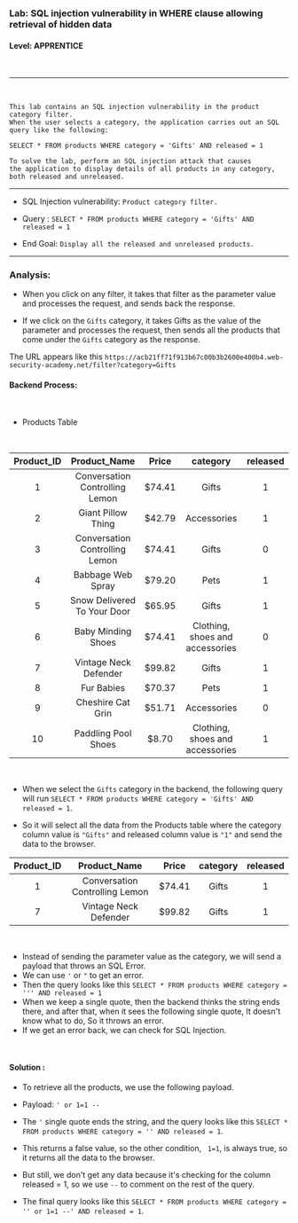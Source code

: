 ### Lab: SQL injection vulnerability in WHERE clause allowing retrieval of hidden data
#### Level: APPRENTICE
<br>

----

<br>

 ```
This lab contains an SQL injection vulnerability in the product category filter. 
When the user selects a category, the application carries out an SQL query like the following:

SELECT * FROM products WHERE category = 'Gifts' AND released = 1

To solve the lab, perform an SQL injection attack that causes 
the application to display details of all products in any category, both released and unreleased.
```

----



* SQL Injection vulnerability: `Product category filter.`

* Query : `SELECT * FROM products WHERE category = 'Gifts' AND released = 1`

* End Goal: `Display all the released and unreleased products.`


----

### Analysis:

* When you click on any filter, it takes that filter as the parameter value and processes the request, and sends back the response.

* If we click on the `Gifts` category, it takes Gifts as the value of the parameter and processes the request, then sends all the products that come under the `Gifts` category as the response.

The URL appears like this 
`https://acb21ff71f913b67c00b3b2600e400b4.web-security-academy.net/filter?category=Gifts`

#### Backend Process: 

</br>

* Products Table
</br>


 Product_ID |                    Product_Name                    | Price | category | released |
| :--: | :----------------------------------------: | :-------: |:-------: |:-------: |
|  1   | Conversation Controlling Lemon |   $74.41    | Gifts | 1 |
|  2   | Giant Pillow Thing |   $42.79    |Accessories | 1 |
|  3   | Conversation Controlling Lemon |   $74.41    | Gifts | 0 |
|  4   | Babbage Web Spray |   $79.20    | Pets | 1 |
|  5   | Snow Delivered To Your Door |   $65.95   | Gifts | 1 |
|  6   | Baby Minding Shoes |   $74.41    | Clothing, shoes and accessories | 0 |
|  7   | Vintage Neck Defender |   $99.82    | Gifts | 1 |
|  8   | Fur Babies |   $70.37   | Pets | 1 |
|  9   | Cheshire Cat Grin |   $51.71    |Accessories | 0 |
|  10   | Paddling Pool Shoes |   $8.70    | Clothing, shoes and accessories | 1 |

</br>

* When we select the `Gifts` category in the backend, the following query will run `SELECT * FROM products WHERE category = 'Gifts' AND released = 1`.

* So it will select all the data from the Products table where the category column value is `"Gifts"` and released column value is `"1"` and send the data to the browser.

 Product_ID |                    Product_Name                    | Price | category | released |
| :--: | :----------------------------------------: | :-------: |:-------: |:-------: |
|  1   | Conversation Controlling Lemon |   $74.41    | Gifts | 1 |
|  7   | Vintage Neck Defender |   $99.82    | Gifts | 1 |


</br>

* Instead of sending the parameter value as the category, we will send a payload that throws an SQL Error.
* We can use `'` or `"` to get an error.
* Then the query looks like this `SELECT * FROM products WHERE category = ''' AND released = 1`
* When we keep a single quote, then the backend thinks the string ends there, and after that, when it sees the following single quote, It doesn't know what to do, So it throws an error.
* If we get an error back, we can check for SQL Injection.

</br>

#### Solution :

* To retrieve all the products, we use the following payload.

* Payload: `' or 1=1 --`
* The `'` single quote ends the string, and the query looks like this `SELECT * FROM products WHERE category = '' AND released = 1`.
* This returns a false value, so the other condition, ` 1=1`, is always true, so it returns all the data to the browser.
* But still, we don't get any data because it's checking for the column released = 1, so we use `--` to comment on the rest of the query.
* The final query looks like this `SELECT * FROM products WHERE category = '' or 1=1 --' AND released = 1`.
